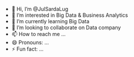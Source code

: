 - 👋 Hi, I’m @JulSardaLug
- 👀 I’m interested in Big Data & Business Analytics
- 🌱 I’m currently learning Big Data
- 💞️ I’m looking to collaborate on Data company
- 📫 How to reach me ...
- 😄 Pronouns: ...
- ⚡ Fun fact: ...

<!---
JulSardaLug/JulSardaLug is a ✨ special ✨ repository because its `README.md` (this file) appears on your GitHub profile.
You can click the Preview link to take a look at your changes.
--->
